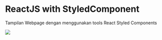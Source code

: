 
# ReactJS with StyledComponent

Tampilan Webpage dengan menggunakan tools React Styled Components

<img src="images/ss.png">
